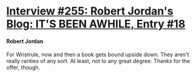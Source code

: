 # [Interview #255: Robert Jordan's Blog: IT'S BEEN AWHILE, Entry #18](https://www.theoryland.com/intvmain.php?i=255#18)

#### Robert Jordan

For Wristrule, now and then a book gets bound upside down. They aren't really rarities of any sort. At least, not to any great degree. Thanks for the offer, though.


